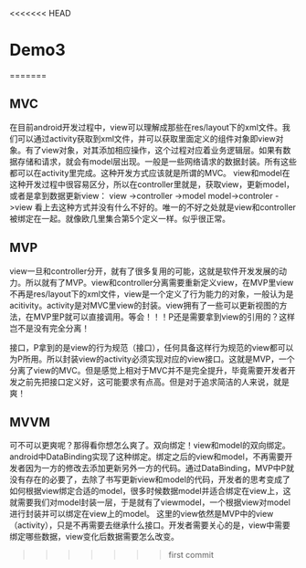 <<<<<<< HEAD
# Demo3
=======
## MVC
在目前android开发过程中，view可以理解成那些在res/layout下的xml文件。我们可以通过activity获取到xml文件，并可以获取里面定义的组件对象即view对象。有了view对象，对其添加相应操作，这个过程对应着业务逻辑层。如果有数据存储和请求，就会有model层出现。一般是一些网络请求的数据封装。所有这些都可以在activity里完成。这种开发方式应该就是所谓的MVC。
view和model在这种开发过程中很容易区分，所以在controller里就是，获取view，更新model，或者是拿到数据更新view：
view ->controller ->model
model->controler ->view
看上去这种方式并没有什么不好的。唯一的不好之处就是view和controller被绑定在一起。就像欧几里集合第5个定义一样。似乎很正常。
## MVP
view一旦和controller分开，就有了很多复用的可能，这就是软件开发发展的动力。所以就有了MVP。view和controller分离需要重新定义view，在MVP里view不再是res/layout下的xml文件，view是一个定义了行为能力的对象，一般认为是acitivity。activity是对MVC里view的封装。view拥有了一些可以更新视图的方法，在MVP里P就可以直接调用。等会！！！P还是需要拿到view的引用的？这样岂不是没有完全分离！

接口，P拿到的是view的行为规范（接口），任何具备这样行为规范的view都可以为P所用。所以封装view的activity必须实现对应的view接口。这就是MVP，一个分离了view的MVC。但是感觉上相对于MVC并不是完全提升，毕竟需要开发者开发之前先把接口定义好，这可能要求有点高。但是对于追求简洁的人来说，就是爽！
## MVVM
可不可以更爽呢？那得看你想怎么爽了。双向绑定！view和model的双向绑定。android中DataBinding实现了这种绑定。绑定之后的view和model，不再需要开发者因为一方的修改去添加更新另外一方的代码。通过DataBinding，MVP中P就没有存在的必要了，去除了书写更新view和model的代码，开发者的思考变成了如何根据view绑定合适的model，很多时候数据model并适合绑定在view上，这就需要我们对model封装一层，于是就有了viewmodel，一个根据view对model进行封装并可以绑定在view上的model。
这里的view依然是MVP中的view（activity），只是不再需要去继承什么接口。开发者需要关心的是，view中需要绑定哪些数据，view变化后数据需要怎么改变。
>>>>>>> first commit
